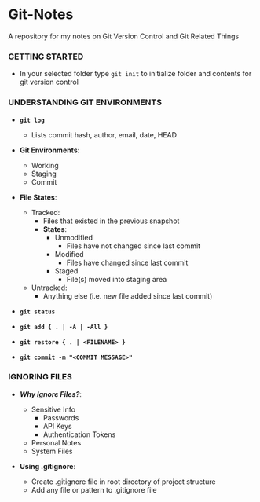 # Git-Notes
A repository for my notes on Git Version Control and Git Related Things

### GETTING STARTED

* In your selected folder type `git init` to initialize folder and contents for git version control

### UNDERSTANDING GIT ENVIRONMENTS

-  __`git log`__
   - Lists commit hash, author, email, date, HEAD

- __Git Environments__:
   - Working
   - Staging
   - Commit

- __File States__:
   - Tracked: 
      - Files that existed in the previous snapshot
      - __States__:
         - Unmodified
            - Files have not changed since last commit
         - Modified
            - Files have changed since last commit
         - Staged
            - File(s) moved into staging area
   - Untracked: 
      - Anything else (i.e. new file added since last commit)

- __`git status`__

- __`git add { . | -A | -All }`__

- __`git restore { . | <FILENAME> }`__

- __`git commit -m "<COMMIT MESSAGE>"`__

### IGNORING FILES

- __*Why Ignore Files?*__:
   - Sensitive Info
      - Passwords
      - API Keys
      - Authentication Tokens
   - Personal Notes
   - System Files

- __Using .gitignore__:
   - Create .gitignore file in root directory of project structure
   - Add any file or pattern to .gitignore file